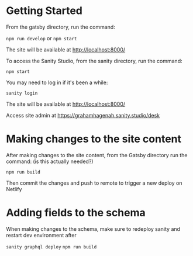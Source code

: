 # Getting Started

From the gatsby directory, run the command:

`npm run develop`
or
`npm start`

The site will be available at <http://localhost:8000/>

To access the Sanity Studio, from the sanity directory, run the command:

`npm start`

You may need to log in if it's been a while:

`sanity login`

The site will be available at <http://localhost:8000/>

Access site admin at https://grahamhagenah.sanity.studio/desk

# Making changes to the site content

After making changes to the site content, from the Gatsby directory run the command: (is this actually needed?)

`npm run build`

Then commit the changes and push to remote to trigger a new deploy on Netlify

# Adding fields to the schema

When making changes to the schema, make sure to redeploy sanity and restart dev environment after

`sanity graphql deploy`
`npm run build`
